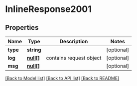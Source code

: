 # InlineResponse2001

## Properties
Name | Type | Description | Notes
------------ | ------------- | ------------- | -------------
**type** | **string** |  | [optional] 
**log** | [**null[]**](.md) | contains request object | [optional] 
**msg** | [**null[]**](.md) |  | [optional] 

[[Back to Model list]](../../README.md#documentation-for-models) [[Back to API list]](../../README.md#documentation-for-api-endpoints) [[Back to README]](../../README.md)

